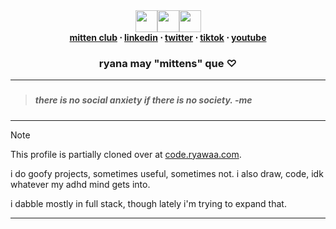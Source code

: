 
<div align=center><img height="35px" src="https://assets.ryawaa.com/RNuVMTDz8B4x.gif" /><a href="https://mitn.dev/"></a><img height="35px" src="https://assets.ryawaa.com/crKyfN0xXmjO.png" /><a><img height="35px" src="https://assets.ryawaa.com/RNuVMTDz8B4x.gif" /> </div>
<div align=center> <strong> <a href="https://ryawaa.com/discord">mitten club</a> ⋅ 
<a href="https://www.linkedin.com/in/ryawaa/">linkedin</a> ⋅ 
<a href="https://x.com/ryanamittens">twitter</a> ⋅ 
<a href="https://www.tiktok.com/@ryanamittens">tiktok</a> ⋅ 
<a href="https://youtube.com/@ryanamittens">youtube</a>
 </strong> </div>
 <div align=center> <h3> ryana may "mittens" que ♡
 </h3> </div>
 <hr/>

### 
> ##### there is no social anxiety if there is no society. -me

<hr/>

> [!NOTE]
> This profile is partially cloned over at [code.ryawaa.com](https://code.ryawaa.com).

i do goofy projects, sometimes useful, sometimes not. i also draw, code, idk whatever my adhd mind gets into. 

i dabble mostly in full stack, though lately i'm trying to expand that.

<hr/>

